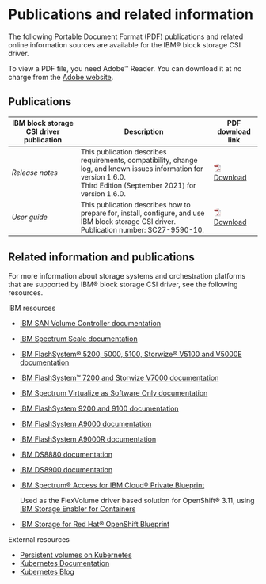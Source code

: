 # Publications and related information

The following Portable Document Format (PDF) publications and related online information sources are available for the IBM® block storage CSI driver.

To view a PDF file, you need Adobe™ Reader. You can download it at no charge from the [Adobe website](http://get.adobe.com/reader/).

## Publications

|IBM block storage CSI driver publication|Description|PDF download link|
|----------------------------------------|-----------|-----------------|
|*Release notes*|This publication describes requirements, compatibility, change log, and known issues information for version 1.6.0.<br />Third Edition (September 2021) for version 1.6.0.|![PDF icon](PDF_icon.jpg) [Download](../pdf/IBM_block_storage_CSI_driver_1.6.0_RN.pdf)|
|*User guide*|This publication describes how to prepare for, install, configure, and use IBM block storage CSI driver.<br />Publication number: SC27-9590-10.|![PDF icon](PDF_icon.jpg) [Download](../pdf/IBM_block_storage_CSI_driver_1.6.0_UG.pdf)|

## Related information and publications

For more information about storage systems and orchestration platforms that are supported by IBM® block storage CSI driver, see the following resources.

IBM resources

-   [IBM SAN Volume Controller documentation](https://www.ibm.com/docs/en/sanvolumecontroller)
-   [IBM Spectrum Scale documentation](https://www.ibm.com/docs/en/spectrum-scale)
-   [IBM FlashSystem® 5200, 5000, 5100, Storwize® V5100 and V5000E documentation](http://www.ibm.com/docs/en/flashsystem-5x00)
-   [IBM FlashSystem™ 7200 and Storwize V7000 documentation](https://www.ibm.com/docs/en/flashsystem-7x00)
-   [IBM Spectrum Virtualize as Software Only documentation](https://www.ibm.com/docs/en/spectrumvirtualsoftw)
-   [IBM FlashSystem 9200 and 9100 documentation](https://www.ibm.com/docs/en/flashsystem-9x00)
-   [IBM FlashSystem A9000 documentation](https://www.ibm.com/docs/en/flashsystem-a9000)
-   [IBM FlashSystem A9000R documentation](https://www.ibm.com/docs/en/flashsystem-a9000r)
-   [IBM DS8880 documentation](https://www.ibm.com/docs/en/ds8880)
-   [IBM DS8900 documentation](https://www.ibm.com/docs/en/ds8900)
-   [IBM Spectrum® Access for IBM Cloud® Private Blueprint](https://www-01.ibm.com/common/ssi/cgi-bin/ssialias?htmlfid=TSW03569USEN&)

    Used as the FlexVolume driver based solution for OpenShift® 3.11, using [IBM Storage Enabler for Containers](https://www.ibm.com/docs/en/stgenablercontainers)

-   [IBM Storage for Red Hat® OpenShift Blueprint](http://www.redbooks.ibm.com/abstracts/redp5565.html?Open)

External resources
-   [Persistent volumes on Kubernetes](https://kubernetes.io/docs/concepts/storage/volumes/)
-   [Kubernetes Documentation](https://kubernetes.io/docs/home/)
-   [Kubernetes Blog](https://kubernetes.io/blog/)

